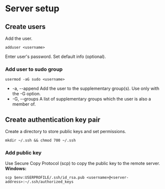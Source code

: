# Server setup

## Create users
Add the user.

```
adduser <username>
```
Enter user's password.
Set default info (optional).

### Add user to sudo group

```
usermod -aG sudo <username>
```
- -a, --append
Add the user to the supplementary group(s). Use only with the -G option.
- -G, --groups
A list of supplementary groups which the user is also a member of.

## Create authentication key pair
Create a directory to store public keys and set permissions.
```
mkdir ~/.ssh && chmod 700 ~/.ssh
```
### Add public key
Use Secure Copy Protocol (scp) to copy the public key to the remote server.  
**Windows:**
```
scp $env:USERPROFILE/.ssh/id_rsa.pub <username>@<server-address>:~/.ssh/authorized_keys
```

